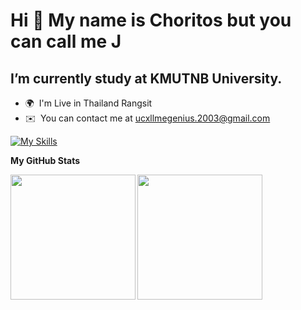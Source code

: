
Hi 👋 My name is Choritos but you can call me J <br>
===============================================

I’m currently study at KMUTNB University.
-----------------------------------------

* 🌍  I'm Live in Thailand Rangsit
* ✉️  You can contact me at [ucxllmegenius.2003@gmail.com](mailto:ucxllmegenius.2003@gmail.com)

[![My Skills](https://skillicons.dev/icons?i=js,html,css,cpp,figma,git,github,java,lua,mongodb,py)](https://skillicons.dev)


<b>My GitHub Stats</b>


<a href="https://github.com/anuraghazra/github-readme-stats">
  <p><img align="left" height=200 align="left" src="https://github-readme-stats.vercel.app/api?username=Johneleanor" /></p>
</a>
<a href="https://github.com/anuraghazra/convoychat">
  <p><img align="center" height=200 align="center" src="https://github-readme-stats.vercel.app/api/top-langs?username=Johneleanor&layout=compact&langs_count=8&card_width=320" /></p>
</a>
